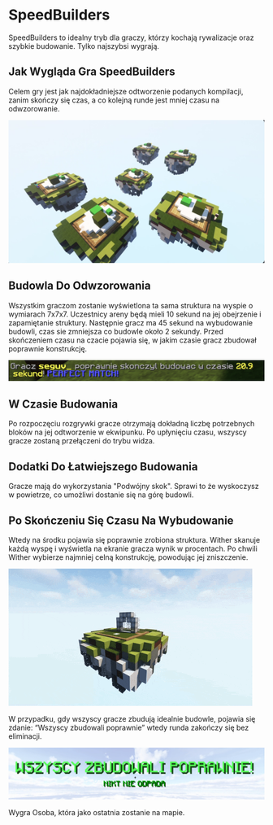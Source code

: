 # SpeedBuilders

SpeedBuilders to idealny tryb dla graczy, którzy kochają rywalizacje oraz szybkie budowanie. Tylko najszybsi wygrają.

## Jak Wygląda Gra SpeedBuilders

Celem gry jest jak najdokładniejsze odtworzenie podanych kompilacji, zanim skończy się czas, a co kolejną runde jest mniej czasu na odwzorowanie.

![Gra](/assets/speedbuilders/speed-mapa.png)

## Budowla Do Odwzorowania

Wszystkim graczom zostanie wyświetlona ta sama struktura na wyspie o wymiarach 7x7x7. Uczestnicy areny będą mieli 10 sekund na jej obejrzenie i zapamiętanie struktury. Następnie gracz ma 45 sekund na wybudowanie budowli, czas sie zmniejsza co budowle około 2 sekundy. Przed skończeniem czasu na czacie pojawia się, w jakim czasie gracz zbudował poprawnie konstrukcję.

![Wynik](/assets/speedbuilders/wynik.png)

## W Czasie Budowania

 Po rozpoczęciu rozgrywki gracze otrzymają dokładną liczbę potrzebnych bloków na jej odtworzenie w ekwipunku. Po upłynięciu czasu, wszyscy gracze zostaną przełączeni do trybu widza. 

 ## Dodatki Do Łatwiejszego Budowania
 Gracze mają do wykorzystania "Podwójny skok". Sprawi to że wyskoczysz w powietrze, co umożliwi dostanie się na górę budowli.

 ## Po Skończeniu Się Czasu Na Wybudowanie

 Wtedy na środku pojawia się poprawnie zrobiona struktura. Wither skanuje każdą wyspę i wyświetla na ekranie gracza wynik w procentach. Po chwili Wither wybierze najmniej celną konstrukcję, powodując jej zniszczenie.

 ![Destrukcja Wyspy](/assets/speedbuilders/speedbuilders-zniszczenie.gif)

 W przypadku, gdy wszyscy gracze zbudują idealnie budowle, pojawia się zdanie: “Wszyscy zbudowali poprawnie” wtedy runda zakończy się bez eliminacji.

 ![Perfect](/assets/speedbuilders/speedbuilders-nikt-nie-odpada.png)

 Wygra Osoba, która jako ostatnia zostanie na mapie. 